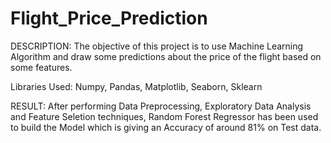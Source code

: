 # Flight_Price_Prediction
DESCRIPTION: The objective of this project is to use Machine Learning Algorithm and draw some predictions about the price of the flight based on some features.

Libraries Used: Numpy, Pandas, Matplotlib, Seaborn, Sklearn

RESULT: After performing Data Preprocessing, Exploratory Data Analysis and Feature Seletion techniques, Random Forest Regressor has been used to build the Model which is giving an Accuracy of around 81% on Test data.
